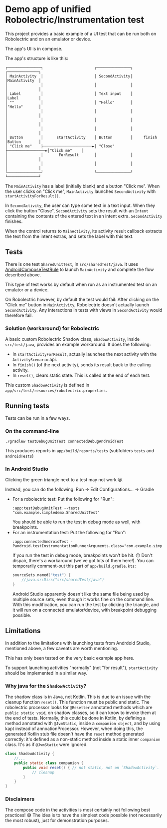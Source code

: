 # Demo app of unified Robolectric/Instrumentation test

This project provides a basic example of a UI test that can be run both on
Robolectric and on an emulator or device.

The app's UI is in compose.

The app's structure is like this:

```
┌───────────────┐                       ┌───────────────┐                  ┌──────────────┐
│ MainActivity  │                       │ SecondActivity│                  │MainActivity  │
│               │                       │               │                  │              │
│ Label         │                       │ Text input    │                  │Label         │
│ ""            │                       │ "Hello"       │                  │"Hello"       │
│               │                       │               │                  │              │
│               │                       │               │                  │              │
│               │                       │               │                  │              │
│ Button        │      startActivity    │ Button        │     finish       │Button        │
│ "Click me"    ├──────────────────────►│ "Close"       ├─────────────────►│"Click me"    │
│               │       ForResult       │               │                  │              │
│               │                       │               │                  │              │
└───────────────┘                       └───────────────┘                  └──────────────┘
```

The `MainActivity` has a label (initially blank) and a button "Click me".
When the user clicks on "Click me", `MainActivity` launches `SecondActivity` with
`startActivityForResult().`

In `SecondActivity`, the user can type some text in a text input. When they click
the button "Close", `SecondActivity` sets the result with an `Intent` containing
the contents of the entered text in an intent extra. `SecondActivity` finishes.

When the control returns to `MainActivity`, its activity result callback extracts
the text from the intent extras, and sets the label with this text.

## Tests

There is one test `SharedUnitTest`, in `src/sharedTest/java`. It uses
[AndroidComposeTestRule](https://developer.android.com/jetpack/compose/testing#componentactivity)
to launch `MainActivity` and complete the flow described above.

This type of test works by default when run as an instrumented test on an emulator or a device.

On Robolectric however, by default the test would fail: After clicking on the "Click me" button
in `MainActivity`, Robolectric doesn't actually launch `SecondActivity`. Any interactions in tests
with views in `SecondActivity` would therefore fail.

### Solution (workaround) for Robolectric
A basic custom Robolectric Shadow class, `ShadowActivity`, inside `src/test/java`, provides an
example workaround. It does the following:
* In `startActivityForResult`, actually launches the next activity with the `ActivityScenario` api.
* In `finish()` (of the next activity), sends its result back to the calling activity.
* In `reset()`, clears static state. This is called at the end of each test.

This custom `ShadowActivity` is defined in `app/src/test/resources/robolectric.properties`.

## Running tests

Tests can be run in a few ways.
### On the command-line
`./gradlew testDebugUnitTest connectedDebugAndroidTest`

This produces reports in `app/build/reports/tests` (subfolders `tests` and `androidTests`)

### In Android Studio
Clicking the green triangle next to a test may not work 😢.

Instead, you can do the following:
Run -> Edit Configurations... -> Gradle
* For a robolectric test: Put the following for "Run":
    ```
    :app:testDebugUnitTest --tests "com.example.simpledemo.SharedUnitTest"
    ```
    You should be able to run the test in debug mode as well, with breakpoints.
* For an instrumentation test: Put the following for "Run":
    ```
    :app:connectedAndroidTest -Pandroid.testInstrumentationRunnerArguments.class="com.example.simpledemo.SharedUnitTest"
    ```
    If you run the test in debug mode, breakpoints won't be hit. 😥 Don't dispair, there's
    a workaround (we've got lots of them here!). You can temporarily comment-out this part of
    `app/build.gradle.kts`:
    ```kotlin
    sourceSets.named("test") {
        //java.srcDirs("src/sharedTest/java")
    }
    ```
    Android Studio apparently doesn't like the same file being used by multiple source sets,
    even though it works fine on the command line. With this modification, you can run the
    test by clicking the triangle, and it will run on a connected emulator/device, with
    breakpoint debugging possible.

## Limitations
In addition to the limitations with launching tests from Andrdoid Studio, mentioned above,
a few caveats are worth mentioning.

This has only been tested on the very basic example app here.

To support launching activities "normally" (not "for result"), `startActivity` should be
implemented in a similar way.

### Why java for the `ShadowActivity`?
The shadow class is in Java, not Kotlin. This is due to an issue with the cleanup function `reset()`.
This function must be public and static. The robolectric processor looks for `@Resetter` annotated methods
which are `public static void`, on shadow classes, so it can know to invoke them at the end
of tests. Normally, this could be done in Kotlin, by defining a method annotated with `@JvmStatic`,
inside a `companion object`, and by using kapt instead of annoationProcessor. However, when doing this,
the generated Kotlin stub file doesn't have the `reset` method generated correctly: it's defined
as a non-static method inside a static inner `companion` class. It's as if `@JvmStatic` were ignored.

```java
class ShadowActivity {
    //...
    public static class companion {
        public void reset() { // not static, not on `ShadowActivity`.
            // cleanup
        }
    }
}
```

### Disclaimers
The compose code in the activities is most certainly not following best practices! 😅
The idea is to have the simplest code possible (not necessarily the most robust),
just for demonstration purposes.


